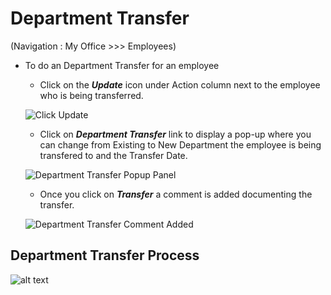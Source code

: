 Department Transfer
=========

(Navigation : My Office >>> Employees)

- To do an Department Transfer for an employee
    - Click on the _**Update**_ icon under Action column next to the employee who is being transferred.

    ![Click Update](../../images/manage-employees/click_update.png)

    - Click on _**Department Transfer**_ link to display a pop-up where you can change from Existing to New Department the employee is being transfered to and the Transfer Date.

    ![Department Transfer Popup Panel](../../images/manage-employees/department_transfer_popup_panel.png)

    - Once you click on _**Transfer**_ a comment is added documenting the transfer. 

    ![Department Transfer Comment Added](../../images/manage-employees/department_transfer_comment_added.png)

Department Transfer Process
-----
![alt text](../../images/manage-employees/department_transfer_process.png "Department Transfer Process")